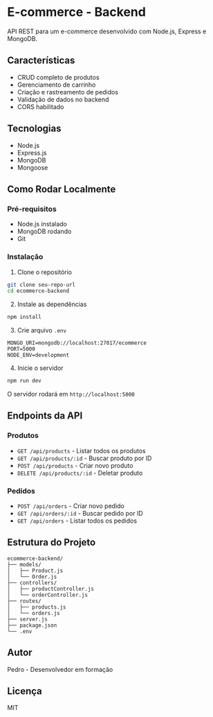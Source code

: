 # E-commerce - Backend

API REST para um e-commerce desenvolvido com Node.js, Express e MongoDB.

## Características

- CRUD completo de produtos
- Gerenciamento de carrinho
- Criação e rastreamento de pedidos
- Validação de dados no backend
- CORS habilitado

## Tecnologias

- Node.js
- Express.js
- MongoDB
- Mongoose

## Como Rodar Localmente

### Pré-requisitos
- Node.js instalado
- MongoDB rodando
- Git

### Instalação

1. Clone o repositório
```bash
git clone seu-repo-url
cd ecommerce-backend
```

2. Instale as dependências
```bash
npm install
```

3. Crie arquivo `.env`
```
MONGO_URI=mongodb://localhost:27017/ecommerce
PORT=5000
NODE_ENV=development
```

4. Inicie o servidor
```bash
npm run dev
```

O servidor rodará em `http://localhost:5000`

## Endpoints da API

### Produtos
- `GET /api/products` - Listar todos os produtos
- `GET /api/products/:id` - Buscar produto por ID
- `POST /api/products` - Criar novo produto
- `DELETE /api/products/:id` - Deletar produto

### Pedidos
- `POST /api/orders` - Criar novo pedido
- `GET /api/orders/:id` - Buscar pedido por ID
- `GET /api/orders` - Listar todos os pedidos

## Estrutura do Projeto
```
ecommerce-backend/
├── models/
│   ├── Product.js
│   └── Order.js
├── controllers/
│   ├── productController.js
│   └── orderController.js
├── routes/
│   ├── products.js
│   └── orders.js
├── server.js
├── package.json
└── .env
```

## Autor

Pedro - Desenvolvedor em formação

## Licença

MIT